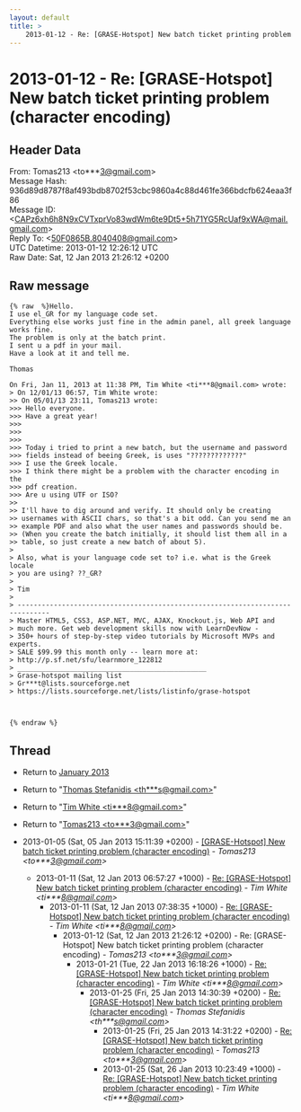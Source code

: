 ```yaml
---
layout: default
title: >
    2013-01-12 - Re: [GRASE-Hotspot] New batch ticket printing problem (character	encoding)
---
```


# 2013-01-12 - Re: [GRASE-Hotspot] New batch ticket printing problem (character	encoding)

## Header Data

From: Tomas213 \<to***3@gmail.com\><br>
Message Hash: 936d89d8787f8af493bdb8702f53cbc9860a4c88d461fe366bdcfb624eaa3f86<br>
Message ID: \<CAPz6xh6h8N9xCVTxprVo83wdWm6te9Dt5+5h71YG5RcUaf9xWA@mail.gmail.com\><br>
Reply To: \<50F0865B.8040408@gmail.com\><br>
UTC Datetime: 2013-01-12 12:26:12 UTC<br>
Raw Date: Sat, 12 Jan 2013 21:26:12 +0200<br>

## Raw message

```
{% raw  %}Hello.
I use el_GR for my language code set.
Everything else works just fine in the admin panel, all greek language
works fine.
The problem is only at the batch print.
I sent u a pdf in your mail.
Have a look at it and tell me.

Thomas

On Fri, Jan 11, 2013 at 11:38 PM, Tim White <ti***8@gmail.com> wrote:
> On 12/01/13 06:57, Tim White wrote:
>> On 05/01/13 23:11, Tomas213 wrote:
>>> Hello everyone.
>>> Have a great year!
>>>
>>>
>>>
>>> Today i tried to print a new batch, but the username and password
>>> fields instead of beeing Greek, is uses "?????????????"
>>> I use the Greek locale.
>>> I think there might be a problem with the character encoding in the
>>> pdf creation.
>>> Are u using UTF or ISO?
>>
>> I'll have to dig around and verify. It should only be creating
>> usernames with ASCII chars, so that's a bit odd. Can you send me an
>> example PDF and also what the user names and passwords should be.
>> (When you create the batch initially, it should list them all in a
>> table, so just create a new batch of about 5).
>
> Also, what is your language code set to? i.e. what is the Greek locale
> you are using? ??_GR?
>
> Tim
>
> ------------------------------------------------------------------------------
> Master HTML5, CSS3, ASP.NET, MVC, AJAX, Knockout.js, Web API and
> much more. Get web development skills now with LearnDevNow -
> 350+ hours of step-by-step video tutorials by Microsoft MVPs and experts.
> SALE $99.99 this month only -- learn more at:
> http://p.sf.net/sfu/learnmore_122812
> _______________________________________________
> Grase-hotspot mailing list
> Gr***t@lists.sourceforge.net
> https://lists.sourceforge.net/lists/listinfo/grase-hotspot



{% endraw %}
```

## Thread

+ Return to [January 2013](/archive/2013/01)

+ Return to "[Thomas Stefanidis <th***s<span>@</span>gmail.com>](/authors/th___s_at_gmail_com)"
+ Return to "[Tim White <ti***8<span>@</span>gmail.com>](/authors/ti___8_at_gmail_com)"
+ Return to "[Tomas213 <to***3<span>@</span>gmail.com>](/authors/to___3_at_gmail_com)"

+ 2013-01-05 (Sat, 05 Jan 2013 15:11:39 +0200) - [[GRASE-Hotspot] New batch ticket printing problem (character	encoding)](/archive/2013/01/cb6c16d317dfd437dcaf4d767c2c668b6c8ab312ce26e3cd7ceddcd20499768b) - _Tomas213 \<to***3@gmail.com\>_
  + 2013-01-11 (Sat, 12 Jan 2013 06:57:27 +1000) - [Re: [GRASE-Hotspot] New batch ticket printing problem (character encoding)](/archive/2013/01/ca7f6f123eb43c1137cdfec93cc877c044064ae17337cef76621d050553fd092) - _Tim White \<ti***8@gmail.com\>_
    + 2013-01-11 (Sat, 12 Jan 2013 07:38:35 +1000) - [Re: [GRASE-Hotspot] New batch ticket printing problem (character encoding)](/archive/2013/01/80398728b61959a2fef64941e442b1d8d3dacf57d9156c150e0e694c82703ef5) - _Tim White \<ti***8@gmail.com\>_
      + 2013-01-12 (Sat, 12 Jan 2013 21:26:12 +0200) - Re: [GRASE-Hotspot] New batch ticket printing problem (character	encoding) - _Tomas213 \<to***3@gmail.com\>_
        + 2013-01-21 (Tue, 22 Jan 2013 16:18:26 +1000) - [Re: [GRASE-Hotspot] New batch ticket printing problem (character encoding)](/archive/2013/01/18259e3eb83183d4bb4d93a7f46f234dee93f0cd9bb3bc5f1c1e132de942e8d1) - _Tim White \<ti***8@gmail.com\>_
          + 2013-01-25 (Fri, 25 Jan 2013 14:30:39 +0200) - [Re: [GRASE-Hotspot] New batch ticket printing problem (character	encoding)](/archive/2013/01/f1e91da9a9f67e346e855e9a5e0708ecc0f604039f4273406a2b98aebdfcedc1) - _Thomas Stefanidis \<th***s@gmail.com\>_
            + 2013-01-25 (Fri, 25 Jan 2013 14:31:22 +0200) - [Re: [GRASE-Hotspot] New batch ticket printing problem (character	encoding)](/archive/2013/01/a3ada219b9e8d92b4c4329b36ec779e5e38679144b1a99569e2c2b830ce4609f) - _Tomas213 \<to***3@gmail.com\>_
            + 2013-01-25 (Sat, 26 Jan 2013 10:23:49 +1000) - [Re: [GRASE-Hotspot] New batch ticket printing problem (character encoding)](/archive/2013/01/386c887956fa3678ba61398c5c9c5c3f8331b0fd359e6133a9134ec0cb4f235c) - _Tim White \<ti***8@gmail.com\>_

